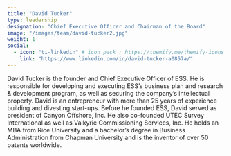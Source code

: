 ```yaml
---
title: "David Tucker"
type: leadership
designation: "Chief Executive Officer and Chairman of the Board"
image: "/images/team/david-tucker2.jpg"
weight: 1
social:
  - icon: "ti-linkedin" # icon pack : https://themify.me/themify-icons
    link: "https://www.linkedin.com/in/david-tucker-a0857a/"
---
```


David Tucker is the founder and Chief Executive Officer of ESS. He is responsible for developing 
and executing ESS’s business plan and research & development program, as well as securing the 
company’s intellectual property. David is an entrepreneur with more than 25 years of experience 
building and divesting start-ups. Before he founded ESS, David served as president of Canyon Offshore, 
Inc. He also co-founded UTEC Survey International as well as Valkyrie Commissioning Services, Inc. 
He holds an MBA from Rice University and a bachelor’s degree in Business Administration from Chapman 
University and is the inventor of over 50 patents worldwide.
